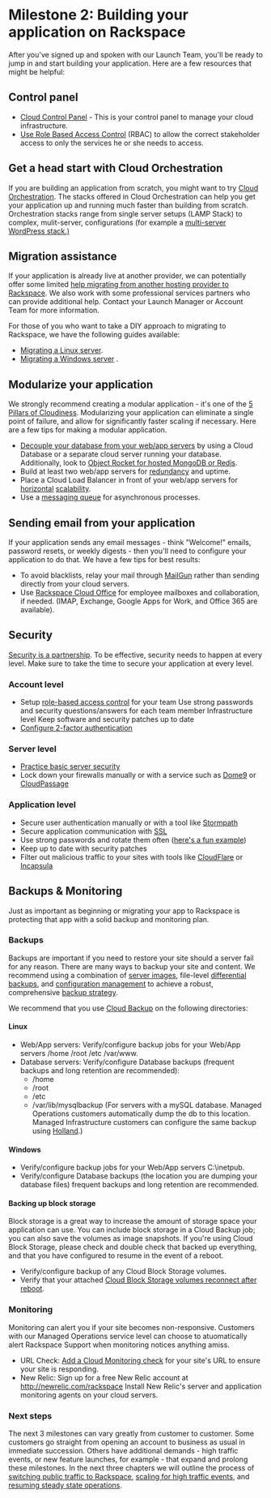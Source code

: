 # Milestone 2: Building your application on Rackspace

After you've signed up and spoken with our Launch Team, you'll be ready to jump in and start building your application. Here are a few resources that might be helpful:

## Control panel  

* [Cloud Control Panel][1] - This is your control panel to manage your cloud infrastructure.
* [Use Role Based Access Control][2] (RBAC) to allow the correct stakeholder access to only the services he or she needs to access.

## Get a head start with Cloud Orchestration

If you are building an application from scratch, you might want to try [Cloud Orchestration][3]. The stacks offered in Cloud Orchestration can help you get your application up and running much faster than building from scratch. Orchestration stacks range from single server setups (LAMP Stack) to complex, mulit-server, configurations (for example a [multi-server WordPress stack.)][4]  


## Migration assistance

If your application is already live at another provider, we can potentially offer some limited [help migrating from another hosting provider to Rackspace][5]. We also work with some professional services partners who can provide additional help. Contact your Launch Manager or Account Team for more information.

For those of you who want to take a DIY approach to migrating to Rackspace, we have the following guides available:

* [Migrating a Linux server][6].
* [Migrating a Windows server][7]
.
## Modularize your application

We strongly recommend creating a modular application - it's one of the [5 Pillars of Cloudiness][8]. Modularizing your application can eliminate a single point of failure, and allow for significantly faster scaling if necessary. Here are a few tips for making a modular application.

* [Decouple your database from your web/app servers][9] by using a Cloud Database or a separate cloud server running your database. Additionally, look to [Object Rocket for hosted MongoDB or Redis][10].
* Build at least two web/app servers for [redundancy][11] and uptime.
* Place a Cloud Load Balancer in front of your web/app servers for [horizontal][12] [scalability][13].
* Use a [messaging queue][14] for asynchronous processes.

## Sending email from your application

If your application sends any email messages - think "Welcome!" emails, password resets, or weekly digests - then you'll need to configure your application to do that. We have a few tips for best results:

* To avoid blacklists, relay your mail through [MailGun][15] rather than sending directly from your cloud servers.
* Use [Rackspace Cloud Office][16] for employee mailboxes and collaboration, if needed. (IMAP, Exchange, Google Apps for Work, and Office 365 are available).

## Security

[Security is a partnership][17]. To be effective, security needs to happen at every level. Make sure to take the time to secure your application at every level.

### Account level

* Setup [role-based access control][18] for your team Use strong passwords and security questions/answers for each team member Infrastructure level Keep software and security patches up to date
* [Configure 2-factor authentication][19]

### Server level

* [Practice basic server security][20]  
* Lock down your firewalls manually or with a service such as [Dome9][21] or [CloudPassage][22]

### Application level

* Secure user authentication manually or with a tool like [Stormpath][23]
* Secure application communication with [SSL][24]
* Use strong passwords and rotate them often ([here's a fun example][25])
* Keep up to date with security patches
* Filter out malicious traffic to your sites with tools like [CloudFlare][26] or [Incapsula][27]


## Backups & Monitoring

Just as important as beginning or migrating your app to Rackspace is protecting that app with a solid backup and monitoring plan.  

### Backups
Backups are important if you need to restore your site should a server fail for any reason. There are many ways to backup your site and content. We recommend using a combination of [server images][28], file-level [differential backups][29], and [configuration management][30] to achieve a robust, comprehensive [backup strategy][31].

We recommend that you use [Cloud Backup][32] on the following directories:

#### Linux

* Web/App servers: Verify/configure backup jobs for your Web/App servers /home /root /etc /var/www.
* Database servers: Verify/configure Database backups (frequent backups and long retention are recommended):
  * /home
  * /root
  * /etc
  * /var/lib/mysqlbackup (For servers with a mySQL database. Managed Operations customers automatically dump the db to this location. Managed Infrastructure customers can configure the same backup using [Holland][33].)

#### Windows

* Verify/configure backup jobs for your Web/App servers C:\inetpub.
* Verify/configure Database backups (the location you are dumping your database files) frequent backups and long retention are recommended.

#### Backing up block storage

Block storage is a great way to increase the amount of storage space your application can use. You can include block storage in a Cloud Backup job; you can also save the volumes as image snapshots. If you're using Cloud Block Storage, please check and double check that backed up everything, and that you have configured to resume in the event of a reboot.

* Verify/configure backup of any Cloud Block Storage volumes.
* Verify that your attached [Cloud Block Storage volumes reconnect after reboot][34].

### Monitoring  

Monitoring can alert you if your site becomes non-responsive.  Customers with our Managed Operations service level can choose to atuomatically alert Rackspace Support when monitoring notices anything amiss.

* URL Check: [Add a Cloud Monitoring check][35] for your site's URL to ensure your site is responding.
* New Relic: Sign up for a free New Relic account at http://newrelic.com/rackspace Install New Relic's server and application monitoring agents on your cloud servers.

### Next steps

The next 3 milestones can vary greatly from customer to customer. Some customers go straight from opening an account to business as usual in immediate succession. Others have additional demands - high traffic events, or new feature launches, for example - that expand and prolong these milestones. In the next three chapters we will outline the process of [switching public traffic to Rackspace][36], [scaling for high traffic events][37], and [resuming steady state operations][38].


[1]: http://www.rackspace.com/knowledge_center/article/introducing-the-rackspace-cloud-control-panel
[2]: http://www.rackspace.com/knowledge_center/article/overview-role-based-access-control-rbac
[3]: http://www.rackspace.com/blog/cloud-orchestration-automating-deployments-of-full-stack-configurations/?cm_mmc=community-_-activation-_-gsg-_-links
[4]: http://www.rackspace.com/knowledge_center/article/deploy-wordpress-packages-by-using-rackspace-cloud-orchestration
[5]: https://www.rackspace.com/migration?cm_mmc=community-_-activation-_-gsg-_-links
[6]: http://www.rackspace.com/knowledge_center/article/prepare-to-migrate-a-linux-server
[7]: http://www.rackspace.com/knowledge_center/article/prepare-to-migrate-a-windows-server
[8]: https://community.rackspace.com/products/f/54/t/4496
[9]: http://www.rackspace.com/blog/fundamentals-of-cloud-architecture-the-seed-config-video/
[10]: http://objectrocket.com/?cm_mmc=community-_-activation-_-gsg-_-links
[11]: http://www.rackspace.com/knowledge_center/article/protection-against-and-recovery-from-host-server-down-hsd-issue
[12]: http://www.rackspace.com/blog/pillars-of-cloudiness-no-3-scaling-horizontally/
[13]: http://www.rackspace.com/blog/examining-horizontal-scaling-google-hangout-recap/?cm_mmc=community-_-activation-_-gsg-_-links
[14]: https://developer.rackspace.com/blog/using-message-queues-in-cloud-applications/
[15]: http://www.rackspace.com/knowledge_center/article/configuring-mailgun-for-your-website
[16]: https://www.rackspace.com/email-hosting?cm_mmc=community-_-activation-_-gsg-_-links
[17]: http://www.rackspace.com/security/
[18]: http://www.rackspace.com/knowledge_center/article/overview-role-based-access-control-rbac
[19]: http://www.rackspace.com/knowledge_center/article/multi-factor-authentication-from-the-cloud-control-panel
[20]: http://www.rackspace.com/knowledge_center/article/basic-cloud-server-security
[21]: http://www.dome9.com/
[22]: https://www.cloudpassage.com/
[23]: https://stormpath.com/
[24]: https://community.rackspace.com/products/f/18/t/55
[25]: https://xkcd.com/936/
[26]: https://www.cloudflare.com/
[27]: https://www.incapsula.com/
[28]: http://www.rackspace.com/knowledge_center/article/create-an-image-of-a-server-and-restore-a-server-from-a-saved-image
[29]: http://www.rackspace.com/knowledge_center/article/rackspace-cloud-backup-create-a-backup-0
[30]: https://developer.rackspace.com/blog/devops-automation-series-images-vs-config-management/
[31]: http://www.rackspace.com/blog/backup-strategies-for-cloud-web-apps-google-hangout-recap/
[32]: http://www.rackspace.com/cloud/backup
[33]: https://community.rackspace.com/products/f/54/t/1638
[34]: https://community.rackspace.com/products/f/54/t/4319
[35]: http://www.rackspace.com/knowledge_center/article/creating-a-monitoring-check-using-the-cloud-control-panel
[36]: chapters/GettingStarted_1.md
[37]: chapters/GettingStarted_1.md
[38]: chapters/GettingStarted_1.md
